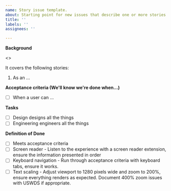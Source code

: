 ```yaml
---
name: Story issue template.
about: Starting point for new issues that describe one or more stories.
title: ''
labels: ''
assignees: ''

---
```


**Background**

<<background>>

It covers the following stories:

1. As an ...

**Acceptance criteria (We'll know we're done when...)**
- [ ] When a user can ...
  
**Tasks**
- [ ] Design designs all the things
- [ ] Engineering engineers all the things

**Definition of Done**

- [ ] Meets acceptance criteria
- [ ] Screen reader - Listen to the experience with a screen reader extension, ensure the information presented in order
- [ ] Keyboard navigation - Run through acceptance criteria with keyboard tabs, ensure it works. 
- [ ] Text scaling - Adjust viewport to 1280 pixels wide and zoom to 200%, ensure everything renders as expected. Document 400% zoom issues with USWDS if appropriate.
